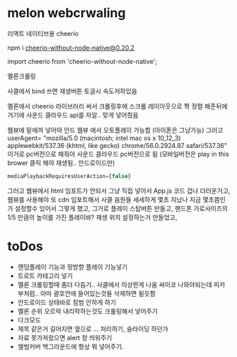 # melon webcrwaling

리액트 네이티브용 cheerio

npm i cheerio-without-node-native@0.20.2

import cheerio from 'cheerio-without-node-native';

멜론크롤링


사클에서 bind 쓰면 재생버튼 토글시 속도저하있음


멜론에서 cheerio 라이브러리 써서 크롤링후에 스크롤 레이아웃으로 쫙 정렬 해준뒤에 거기에 사운드 클라우드 api를 자알.. 맞게 넣어줬음


웹뷰에 밑에꺼 넣어야 안드 웹뷰 에서 오토플레이 가능함 (아이폰은 그냥가능)
그러고 userAgent= "mozilla/5.0 (macintosh; intel mac os x 10_12_3) applewebkit/537.36 (khtml, like gecko) chrome/56.0.2924.87 safari/537.36"
이거로 pc버전으로 해줘야 사운드 클라우드 pc버전으로 됨 (모바일버전은 play in this brower 클릭 해야 재생됨.. 안드로이드만)

```js
mediaPlaybackRequiresUserAction={false}
```


그러고 웹뷰에서 html 임포트가 안되서 그냥 직접 넣어서 App.js 코드 겁나 더러운거고, 
웹뷰를 사용해야 또 cdn 임포트해서 사클 음원들 세세하게 몇초 지났나 지금 몇초쯤인가 설정할수 있어서 그렇게 했고,
그거로 플레이 스탑버튼 만들고, 핸드폰 가로사이즈의 1/5 만큼의 높이를 가진 플레이바? 재생 위치  설정하는거 만들었고,


# toDos

- 랜덤플레이 기능과 정방향 플레이 기능넣기
- 트로트 카테고리 넣기
- 멜론 크롤링할때 좀더 다듬기.. 사클에서 이상한게 나옴 싸이코 나와야되는데 피카부처럼.. 아마 괄호안에 들어있는것들 삭제하면 될듯함
- 안드로이드 상태바로 침범 안하게 하기
- 멜론 순위 오르락 내리락하는것도 크롤링해서 넣어주기
- 다크모드
- 제목 같은거 길어지면 옆으로 ... 처리하기, 슬라이딩 하던가
- 자료 못가져왔으면 alert 창 띄워주기
- 앨범커버 백그라운드에 항상 뭐 넣어주기.